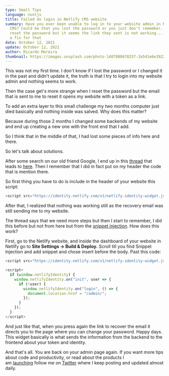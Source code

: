 ```yaml
---
type: Small Tips
language: nuxtjs
title: Failed do login in Netlify CMS website
summary: Have you ever been unable to log in to your website admin in Neltilfy
  CMS? Could be that you lost the password or you just don't remember. Then you
  reset the password but it seems the link they sent is not working... There is
  a fix for that
date: October 12, 2021
update: October 12, 2021
author: Ricardo Moreira
thumbnail: https://images.unsplash.com/photo-1487088678257-3a541e6e3922?ixid=MnwxMjA3fDB8MHxwaG90by1wYWdlfHx8fGVufDB8fHx8&ixlib=rb-1.2.1&auto=format&fit=crop&w=1374&q=80
---
```

This was not my first time. I don't know if I lost the password or I changed it in the past and didn't update it, the truth is that I try to login into my website admin and nothing seems to work.

Then the case get's more strange when I reset the password but the email that is sent to me to reset it opens my website with a token as a link.

To add an extra layer to this small challenge my two months computer just died basically and nothing inside was salved. Why does this matter?

Because during those 2 months I changed some backends of my website and end up creating a new one with the front end that I add.

So I think that in the middle of that, I had lost some pieces of info here and there.

So let's talk about solutions.

After some search on our old friend Google, I end up in this [thread](https://spectrum.chat/academic/help/unable-to-get-netlify-cms-to-work~3c8d0e90-a283-46e4-b572-714dac6e2bdd) that leads to [here](https://www.netlifycms.org/docs/add-to-your-site/#add-the-netlify-identity-widget). Then I remember that I did in fact put on my header the code that is mention there.

So first thing you have to do is include in the header of your website this script:



```js
<script src="https://identity.netlify.com/v1/netlify-identity-widget.js"></script>
```

After that, I realized that nothing was working still as the recovery email was still sending me to my website. 

The thread says that we need more steps but then I start to remember, I did this before but not from here but from the [snippet injection](https://docs.netlify.com/site-deploys/post-processing/snippet-injection/). How does this work? 

First, go to the Netlify website, and inside the dashboard of your website in Netlify go to **Site Settings -> Build & Deploy.** Scroll till you find Snippet Injection and add snippet and chose insert before the body. Past this code:



```js
<script src="https://identity.netlify.com/v1/netlify-identity-widget.js"></script>

<script>
  if (window.netlifyIdentity) {
    window.netlifyIdentity.on("init", user => {
      if (!user) {
        window.netlifyIdentity.on("login", () => {
          document.location.href = "/admin/";
        });
      }
    });
  }
</script>
```



And just like that, when you press again the link to recover the email it directs you to the page where you can change your password. Happy days. This widget basically is what sends the information from the backend to the frontend about your token and identity.

And that's all. You are back on your admin page again. If you want more tips about code and productivity, or read about the products I am [launching](https://bizbox.club/) follow me on [Twitter](https://twitter.com/moreira_creates) where I keep posting and updated almost daily.